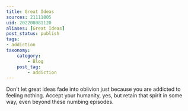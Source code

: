 ```yaml
---
title: Great Ideas
sources: 21111805
uid: 202208081120
aliases: [Great Ideas]
post_status: publish
tags: 
- addiction 
taxonomy:
    category:
        - Blog
    post_tag:
        - addiction
---
```


Don't let great ideas fade into oblivion just because you are addicted to feeling nothing. Accept your humanity, yes, but retain that spirit in some way, even beyond these numbing episodes.
